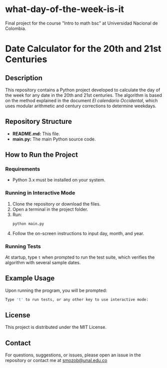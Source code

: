 # what-day-of-the-week-is-it

Final project for the course "Intro to math bsc" at Universidad Nacional de Colombia.

# Date Calculator for the 20th and 21st Centuries

## Description

This repository contains a Python project developed to calculate the day of the week for any date in the 20th and 21st centuries. The algorithm is based on the method explained in the document _El calendario Occidental_, which uses modular arithmetic and century corrections to determine weekdays.

## Repository Structure

- **README.md:** This file.
- **main.py:** The main Python source code.

## How to Run the Project

### Requirements

- Python 3.x must be installed on your system.

### Running in Interactive Mode

1. Clone the repository or download the files.
2. Open a terminal in the project folder.
3. Run:
   ```bash
   python main.py
   ```
4. Follow the on-screen instructions to input day, month, and year.

### Running Tests

At startup, type `t` when prompted to run the test suite, which verifies the algorithm with several sample dates.

## Example Usage

Upon running the program, you will be prompted:

```bash
Type 't' to run tests, or any other key to use interactive mode:
```

## License

This project is distributed under the MIT License.

## Contact

For questions, suggestions, or issues, please open an issue in the repository or contact me at smozob@unal.edu.co
